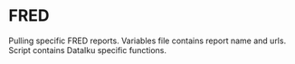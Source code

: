# FRED
Pulling specific FRED reports.
Variables file contains report name and urls.
Script contains DataIku specific functions. 
